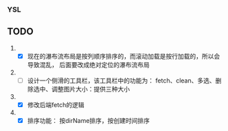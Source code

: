 ### YSL


## TODO

1. - [x] 现在的瀑布流布局是按列顺序排序的，而滚动加载是按行加载的，所以会导致混乱，
后面要改成绝对定位的瀑布流布局
2. - [ ] 设计一个侧滑的工具栏，该工具栏中的功能为：
fetch、clean、多选、删除选中、调整图片大小：提供三种大小
3. - [x] 修改后端fetch的逻辑
4. - [x] 排序功能： 按dirName排序，按创建时间排序
